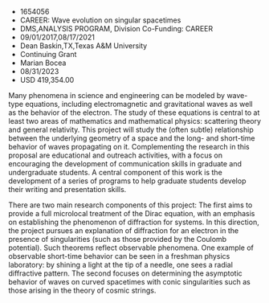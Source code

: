 
* 1654056
* CAREER: Wave evolution on singular spacetimes
* DMS,ANALYSIS PROGRAM, Division Co-Funding: CAREER
* 09/01/2017,08/17/2021
* Dean Baskin,TX,Texas A&M University
* Continuing Grant
* Marian Bocea
* 08/31/2023
* USD 419,354.00

Many phenomena in science and engineering can be modeled by wave-type equations,
including electromagnetic and gravitational waves as well as the behavior of the
electron. The study of these equations is central to at least two areas of
mathematics and mathematical physics: scattering theory and general relativity.
This project will study the (often subtle) relationship between the underlying
geometry of a space and the long- and short-time behavior of waves propagating
on it. Complementing the research in this proposal are educational and outreach
activities, with a focus on encouraging the development of communication skills
in graduate and undergraduate students. A central component of this work is the
development of a series of programs to help graduate students develop their
writing and presentation skills.

There are two main research components of this project: The first aims to
provide a full microlocal treatment of the Dirac equation, with an emphasis on
establishing the phenomenon of diffraction for systems. In this direction, the
project pursues an explanation of diffraction for an electron in the presence of
singularities (such as those provided by the Coulomb potential). Such theorems
reflect observable phenomena. One example of observable short-time behavior can
be seen in a freshman physics laboratory: by shining a light at the tip of a
needle, one sees a radial diffractive pattern. The second focuses on determining
the asymptotic behavior of waves on curved spacetimes with conic singularities
such as those arising in the theory of cosmic strings.
